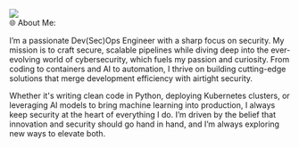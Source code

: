 ![](https://komarev.com/ghpvc/?username=meleksabit&color=green)\
🌐 About Me:

I’m a passionate Dev(Sec)Ops Engineer with a sharp focus on security. My mission is to craft secure, scalable pipelines while diving deep into the ever-evolving world of cybersecurity, which fuels my passion and curiosity. From coding to containers and AI to automation, I thrive on building cutting-edge solutions that merge development efficiency with airtight security.

Whether it's writing clean code in Python, deploying Kubernetes clusters, or leveraging AI models to bring machine learning into production, I always keep security at the heart of everything I do. I’m driven by the belief that innovation and security should go hand in hand, and I’m always exploring new ways to elevate both.
<!--
**meleksabit/meleksabit** is a ✨ _special_ ✨ repository because its `README.md` (this file) appears on your GitHub profile.

Here are some ideas to get you started:

- 🔭 I’m currently working on ...
- 🌱 I’m currently learning ...
- 👯 I’m looking to collaborate on ...
- 🤔 I’m looking for help with ...
- 💬 Ask me about ...
- 📫 How to reach me: ...
- 😄 Pronouns: ...
- ⚡ Fun fact: ...
-->
